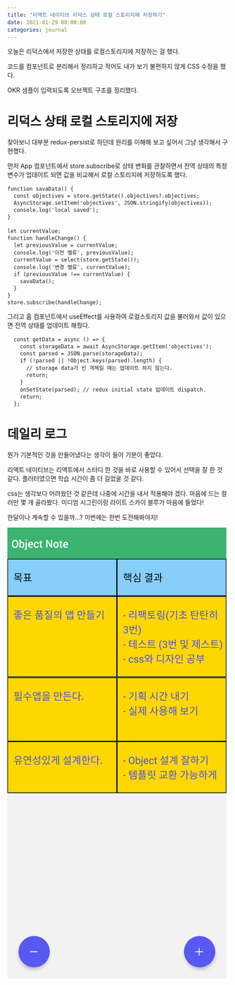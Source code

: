 ```yaml
---
title: "리액트 네이티브 리덕스 상태 로컬 스토리지에 저장하기"
date: 2021-01-29 00:00:00
categories: journal
---
```


오늘은 리덕스에서 저장한 상태를 로컬스토리지에 저장하는 걸 했다.

코드를 컴포넌트로 분리해서 정리하고 적어도 내가 보기 불편하지 않게 CSS 수정을 했다.

OKR 샘플이 입력되도록 오브젝트 구조를 정리했다.

# 리덕스 상태 로컬 스토리지에 저장

찾아보니 대부분 redux-persist로 하던데 원리를 이해해 보고 싶어서 그냥 생각해서 구현했다.

먼저 App 컴포넌트에서 store.subscribe로 상태 변화를 관찰하면서 전역 상태의 특정 변수가 업데이트 되면 값을 비교해서 로컬 스토리지에 저장하도록 했다.

```
function savaData() {
  const objectives = store.getState().objectives?.objectives;
  AsyncStorage.setItem('objectives', JSON.stringify(objectives));
  console.log('local saved');
}

let currentValue;
function handleChange() {
  let previousValue = currentValue;
  console.log('이전 밸류', previousValue);
  currentValue = select(store.getState());
  console.log('변경 밸류', currentValue);
  if (previousValue !== currentValue) {
    savaData();
  }
}
store.subscribe(handleChange);
```

그리고 홈 컴포넌트에서 useEffect를 사용하여 로컬스토리지 값을 불러와서 값이 있으면 전역 상태를 업데이트 해줬다.

```
  const getData = async () => {
    const storageData = await AsyncStorage.getItem('objectives');
    const parsed = JSON.parse(storageData);
    if (!parsed || !Object.keys(parsed).length) {
      // storage data가 빈 객체일 때는 업데이트 하지 않는다.
      return;
    }
    onSetState(parsed); // redux initial state 업데이트 dispatch.
    return;
  };
```

# 데일리 로그

뭔가 기본적인 것을 만들어냈다는 생각이 들어 기분이 좋았다.

리액트 네이티브는 리액트에서 스터디 한 것을 바로 사용할 수 있어서 선택을 잘 한 것 같다. 플러터였으면 학습 시간이 좀 더 길었을 것 같다.

css는 생각보다 어려웠던 것 같은데 나중에 시간을 내서 적용해야 겠다. 마음에 드는 컬러만 몇 개 골라봤다. 미디엄 시그린이랑 라이트 스카이 블루가 마음에 들었다!

한달이나 계속할 수 있을까...? 이번에는 한번 도전해봐야지!

![오브젝트 노트](/assets/image/object-note-prototype.png)
